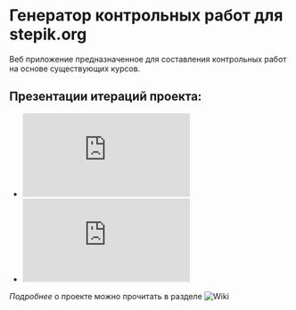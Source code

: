 # Генератор контрольных работ для stepik.org
Веб приложение предназначенное для составления контрольных работ на основе существующих курсов.

## Презентации итераций проекта:  

- ![26 октября 2018](https://github.com/moevm/mse_generator_of_test_works_for_Stepik/blob/dev/doc/Milestones/Milestone_0.2.pdf)
- ![23 ноября 2018](https://github.com/moevm/mse_generator_of_test_works_for_Stepik/blob/dev/doc/Milestones/Milestone_0.3.pdf)

*Подробнее* о проекте можно прочитать в разделе ![Wiki](https://github.com/moevm/mse_generator_of_test_works_for_Stepik/wiki)
